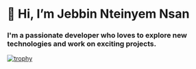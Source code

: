 #  👋 Hi, I’m Jebbin Nteinyem Nsan 

 ### I'm a passionate developer who loves to explore new technologies and work on exciting projects.
 [![trophy](https://github-profile-trophy.vercel.app/?Dakjebbin=ryo-ma)](https://github.com/ryo-ma/github-profile-trophy)




